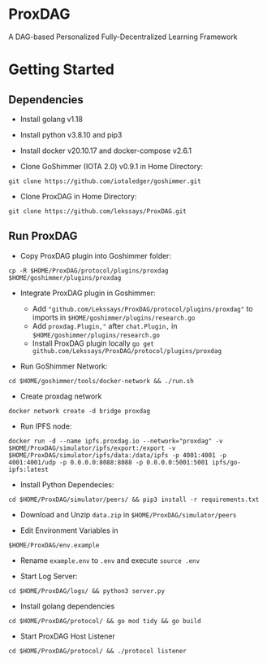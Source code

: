 # ProxDAG
A DAG-based Personalized Fully-Decentralized Learning Framework


# Getting Started
## Dependencies
- Install golang v1.18

- Install python v3.8.10 and pip3

- Install docker v20.10.17 and docker-compose v2.6.1

- Clone GoShimmer (IOTA 2.0) v0.9.1 in Home Directory: 

```git clone https://github.com/iotaledger/goshimmer.git```

- Clone ProxDAG in Home Directory: 

```git clone https://github.com/lekssays/ProxDAG.git```

## Run ProxDAG
- Copy ProxDAG plugin into Goshimmer folder:

```cp -R $HOME/ProxDAG/protocol/plugins/proxdag $HOME/goshimmer/plugins/proxdag```

- Integrate ProxDAG plugin in Goshimmer:
    - Add ```"github.com/Lekssays/ProxDAG/protocol/plugins/proxdag"``` to imports in `$HOME/goshimmer/plugins/research.go`
    - Add ```proxdag.Plugin,"``` after 	```chat.Plugin,``` in `$HOME/goshimmer/plugins/research.go`
    - Install ProxDAG plugin locally ```go get github.com/Lekssays/ProxDAG/protocol/plugins/proxdag```

- Run GoShimmer Network: 

```cd $HOME/goshimmer/tools/docker-network && ./run.sh```

- Create proxdag network 

```docker network create -d bridge proxdag```

- Run IPFS node: 

```docker run -d --name ipfs.proxdag.io --network="proxdag" -v $HOME/ProxDAG/simulator/ipfs/export:/export -v $HOME/ProxDAG/simulator/ipfs/data:/data/ipfs -p 4001:4001 -p 4001:4001/udp -p 0.0.0.0:8088:8088 -p 0.0.0.0:5001:5001 ipfs/go-ipfs:latest```

- Install Python Dependecies: 

```cd $HOME/ProxDAG/simulator/peers/ && pip3 install -r requirements.txt```

- Download and Unzip `data.zip` in `$HOME/ProxDAG/simulator/peers`

- Edit Environment Variables in 

```$HOME/ProxDAG/env.example```

- Rename `example.env` to `.env` and execute `source .env`

- Start Log Server: 

```cd $HOME/ProxDAG/logs/ && python3 server.py```

- Install golang dependencies 

```cd $HOME/ProxDAG/protocol/ && go mod tidy && go build```

- Start ProxDAG Host Listener

```cd $HOME/ProxDAG/protocol/ && ./protocol listener```
